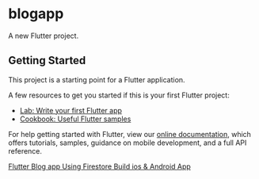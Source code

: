 # blogapp

A new Flutter project.

## Getting Started

This project is a starting point for a Flutter application.

A few resources to get you started if this is your first Flutter project:

- [Lab: Write your first Flutter app](https://flutter.dev/docs/get-started/codelab)
- [Cookbook: Useful Flutter samples](https://flutter.dev/docs/cookbook)

For help getting started with Flutter, view our
[online documentation](https://flutter.dev/docs), which offers tutorials,
samples, guidance on mobile development, and a full API reference.

[Flutter Blog app Using Firestore Build ios & Android App](https://www.udemy.com/share/101N5f3@fGJkV9pelsFOGgxlvKzrAddPIb3EFDQJvZy_ar_4p8m2o99LMI8TRIf0DYFUGn5k/)